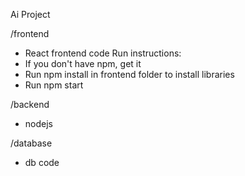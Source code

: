 Ai Project 

/frontend
- React frontend code
Run instructions:
- If you don't have npm, get it
- Run npm install in frontend folder to install libraries
- Run npm start

/backend
- nodejs

/database
- db code
